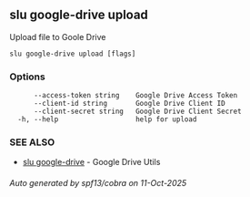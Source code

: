 ## slu google-drive upload

Upload file to Goole Drive

```
slu google-drive upload [flags]
```

### Options

```
      --access-token string    Google Drive Access Token
      --client-id string       Google Drive Client ID
      --client-secret string   Google Drive Client Secret
  -h, --help                   help for upload
```

### SEE ALSO

* [slu google-drive](slu_google-drive.md)	 - Google Drive Utils

###### Auto generated by spf13/cobra on 11-Oct-2025
